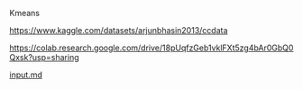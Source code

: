 Kmeans

https://www.kaggle.com/datasets/arjunbhasin2013/ccdata

https://colab.research.google.com/drive/18pUqfzGeb1vklFXt5zg4bAr0GbQ0Qxsk?usp=sharing

[input.md](https://github.com/user-attachments/files/16933245/input.md)

